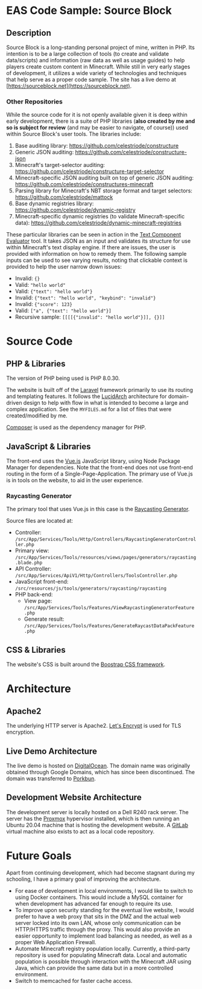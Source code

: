 # EAS Code Sample: Source Block

## Description

Source Block is a long-standing personal project of mine, written in PHP. Its intention is to be a large collection of tools (to create and validate data/scripts) and information (raw data as well as usage guides) to help players create custom content in Minecraft. While still in very early stages of development, it utilizes a wide variety of technologies and techniques that help serve as a proper code sample. The site has a live demo at [https://sourceblock.net](https://sourceblock.net).

### Other Repositories

While the source code for it is not openly available given it is deep within early development, there is a suite of PHP libraries (**also created by me and so is subject for review** (and may be easier to navigate, of course)) used within Source Block's user tools. The libraries include:

1. Base auditing library: https://github.com/celestriode/constructure
1. Generic JSON auditing: https://github.com/celestriode/constructure-json
1. Minecraft's target-selector auditing: https://github.com/celestriode/constructure-target-selector
1. Minecraft-specific JSON auditing built on top of generic JSON auditing: https://github.com/celestriode/constructures-minecraft
1. Parsing library for Minecraft's NBT storage format and target selectors: https://github.com/celestriode/mattock
1. Base dynamic registries library: https://github.com/celestriode/dynamic-registry
1. Minecraft-specific dynamic registries (to validate Minecraft-specific data): https://github.com/celestriode/dynamic-minecraft-registries

These particular libraries can be seen in action in the [Text Component Evaluator](https://sourceblock.net/beta/en-US/tools/data-packs/text-component-evaluator) tool. It takes JSON as an input and validates its structure for use within Minecraft's text display engine. If there are issues, the user is provided with information on how to remedy them. The following sample inputs can be used to see varying results, noting that clickable context is provided to help the user narrow down issues:

- Invalid: `{}`
- Valid: `"hello world"`
- Valid: `{"text": "hello world"}`
- Invalid: `{"text": "hello world", "keybind": "invalid"}`
- Invalid: `{"score": 123}`
- Valid: `["a", {"text": "hello world"}]`
- Recursive sample: `[[[[{"invalid": "hello world"}]], {}]]`

# Source Code

## PHP & Libraries

The version of PHP being used is PHP 8.0.30.

The website is built off of the [Laravel](https://laravel.com/) framework primarily to use its routing and templating features. It follows the [LucidArch](https://docs.lucidarch.dev/concept/) architecture for domain-driven design to help with flow in what is intended to become a large and complex application. See the `MYFILES.md` for a list of files that were created/modified by me.

[Composer](https://getcomposer.org/) is used as the dependency manager for PHP.

## JavaScript & Libraries

The front-end uses the [Vue.js](https://vuejs.org/) JavaScript library, using Node Package Manager for dependencies. Note that the front-end does not use front-end routing in the form of a Single-Page-Application. The primary use of Vue.js is in tools on the website, to aid in the user experience.

### Raycasting Generator

The primary tool that uses Vue.js in this case is the [Raycasting Generator](https://sourceblock.net/beta/en-US/tools/data-packs/raycasting-generator).

Source files are located at:

- Controller: `/src/App/Services/Tools/Http/Controllers/RaycastingGeneratorController.php`
- Primary view: `/src/App/Services/Tools/resources/views/pages/generators/raycasting.blade.php`
- API Controller: `/src/App/Services/ApiV1/Http/Controllers/ToolsController.php`
- JavaScript front-end: `/src/resources/js/tools/generators/raycasting/raycasting`
- PHP back-end:
    - View page: `/src/App/Services/Tools/Features/ViewRaycastingGeneratorFeature.php`
    - Generate result: `/src/App/Services/Tools/Features/GenerateRaycastDataPackFeature.php`

## CSS & Libraries

The website's CSS is built around the [Boostrap CSS framework](https://getbootstrap.com/).

# Architecture

## Apache2

The underlying HTTP server is Apache2. [Let's Encrypt](https://letsencrypt.org/) is used for TLS encryption.

## Live Demo Architecture

The live demo is hosted on [DigitalOcean](https://www.digitalocean.com/). The domain name was originally obtained through Google Domains, which has since been discontinued. The domain was transferred to [Porkbun](https://porkbun.com/).

## Development Website Architecture

The development server is locally hosted on a Dell R240 rack server. The server has the [Proxmox](https://www.proxmox.com/) hypervisor installed, which is then running an Ubuntu 20.04 machine that is hosting the development website. A [GitLab](https://about.gitlab.com/) virtual machine also exists to act as a local code repository.

# Future Goals

Apart from continuing development, which had become stagnant during my schooling, I have a primary goal of improving the architecture.

- For ease of development in local environments, I would like to switch to using Docker containers. This would include a MySQL container for when development has advanced far enough to require its use.
- To improve upon security standing for the eventual live website, I would prefer to have a web proxy that sits in the DMZ and the actual web server locked into its own LAN, whose only communication can be HTTP/HTTPS traffic through the proxy. This would also provide an easier opportunity to implement load balancing as needed, as well as a proper Web Application Firewall.
- Automate Minecraft registry population locally. Currently, a third-party repository is used for populating Minecraft data. Local and automatic population is possible through interaction with the Minecraft JAR using Java, which can provide the same data but in a more controlled environment.
- Switch to memcached for faster cache access.